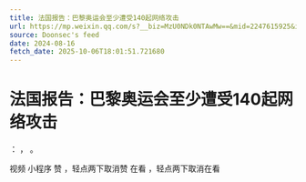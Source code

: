 ```yaml
---
title: 法国报告：巴黎奥运会至少遭受140起网络攻击
url: https://mp.weixin.qq.com/s?__biz=MzU0NDk0NTAwMw==&mid=2247615925&idx=1&sn=d2aedda24cb50b0325f4b46e0ec06147
source: Doonsec's feed
date: 2024-08-16
fetch_date: 2025-10-06T18:01:51.721680
---
```


# 法国报告：巴黎奥运会至少遭受140起网络攻击

：
，
。

视频
小程序
赞
，轻点两下取消赞
在看
，轻点两下取消在看